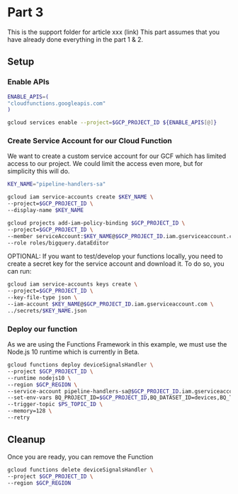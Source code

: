 # Part 3

This is the support folder for article xxx (link)
This part assumes that you have already done everything in the part 1 & 2.

## Setup

### Enable APIs

```sh
ENABLE_APIS=(
"cloudfunctions.googleapis.com"
)

gcloud services enable --project=$GCP_PROJECT_ID ${ENABLE_APIS[@]}
```

### Create Service Account for our Cloud Function

We want to create a custom service account for our GCF which has limited access to our project.
We could limit the access even more, but for simplicity this will do.

```sh
KEY_NAME="pipeline-handlers-sa"

gcloud iam service-accounts create $KEY_NAME \
--project=$GCP_PROJECT_ID \
--display-name $KEY_NAME

gcloud projects add-iam-policy-binding $GCP_PROJECT_ID \
--project=$GCP_PROJECT_ID \
--member serviceAccount:$KEY_NAME@$GCP_PROJECT_ID.iam.gserviceaccount.com \
--role roles/bigquery.dataEditor
```

OPTIONAL:
If you want to test/develop your functions locally, you need to create a secret key for the service account and download it.
To do so, you can run:

```sh
gcloud iam service-accounts keys create \
--project=$GCP_PROJECT_ID \
--key-file-type json \
--iam-account $KEY_NAME@$GCP_PROJECT_ID.iam.gserviceaccount.com \
../secrets/$KEY_NAME.json
```

### Deploy our function

As we are using the Functions Framework in this example, we must use the Node.js 10 runtime which is currently in Beta.

```sh
gcloud functions deploy deviceSignalsHandler \
--project $GCP_PROJECT_ID \
--runtime nodejs10 \
--region $GCP_REGION \
--service-account pipeline-handlers-sa@$GCP_PROJECT_ID.iam.gserviceaccount.com \
--set-env-vars BQ_PROJECT_ID=$GCP_PROJECT_ID,BQ_DATASET_ID=devices,BQ_TABLE_ID=signals \
--trigger-topic $PS_TOPIC_ID \
--memory=128 \
--retry
```

## Cleanup

Once you are ready, you can remove the Function

```sh
gcloud functions delete deviceSignalsHandler \
--project $GCP_PROJECT_ID \
--region $GCP_REGION
```
